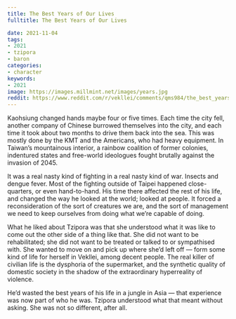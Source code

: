 ```yaml
---
title: The Best Years of Our Lives
fulltitle: The Best Years of Our Lives

date: 2021-11-04
tags:
- 2021
- tzipora
- baron
categories:
- character
keywords:
- 2021
image: https://images.millmint.net/images/years.jpg
reddit: https://www.reddit.com/r/vekllei/comments/qms984/the_best_years_of_our_lives/
---
```


Kaohsiung changed hands maybe four or five times. Each time the city fell, another company of Chinese burrowed themselves into the city, and each time it took about two months to drive them back into the sea. This was mostly done by the KMT and the Americans, who had heavy equipment. In Taiwan’s mountainous interior, a rainbow coalition of former colonies, indentured states and free-world ideologues fought brutally against the invasion of 2045.

It was a real nasty kind of fighting in a real nasty kind of war. Insects and dengue fever. Most of the fighting outside of Taipei happened close-quarters, or even hand-to-hand. His time there affected the rest of his life, and changed the way he looked at the world; looked at people. It forced a reconsideration of the sort of creatures we are, and the sort of management we need to keep ourselves from doing what we’re capable of doing.

What he liked about Tzipora was that she understood what it was like to come out the other side of a thing like that. She did not want to be rehabilitated; she did not want to be treated or talked to or sympathised with. She wanted to move on and pick up where she’d left off — form some kind of life for herself in Vekllei, among decent people. The real killer of civilian life is the dysphoria of the supermarket, and the synthetic quality of domestic society in the shadow of the extraordinary hyperreality of violence.

He’d wasted the best years of his life in a jungle in Asia — that experience was now part of who he was. Tzipora understood what that meant without asking. She was not so different, after all.
